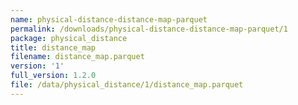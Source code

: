 ```yaml
---
name: physical-distance-distance-map-parquet
permalink: /downloads/physical-distance-distance-map-parquet/1
package: physical_distance
title: distance_map
filename: distance_map.parquet
version: '1'
full_version: 1.2.0
file: /data/physical_distance/1/distance_map.parquet
---
```

